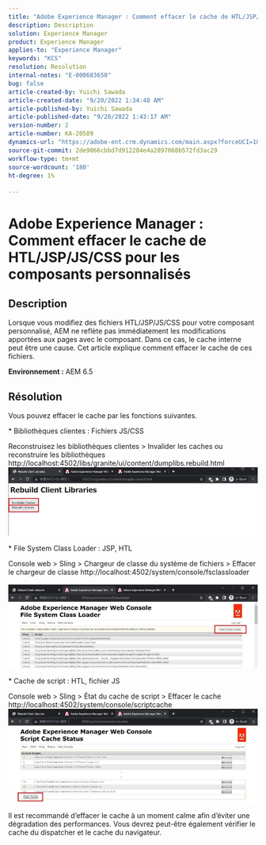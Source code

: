 ```yaml
---
title: "Adobe Experience Manager : Comment effacer le cache de HTL/JSP/JS/CSS pour les composants personnalisés"
description: Description
solution: Experience Manager
product: Experience Manager
applies-to: "Experience Manager"
keywords: "KCS"
resolution: Resolution
internal-notes: "E-000683650"
bug: false
article-created-by: Yuichi Sawada
article-created-date: "9/20/2022 1:34:48 AM"
article-published-by: Yuichi Sawada
article-published-date: "9/20/2022 1:43:17 AM"
version-number: 2
article-number: KA-20589
dynamics-url: "https://adobe-ent.crm.dynamics.com/main.aspx?forceUCI=1&pagetype=entityrecord&etn=knowledgearticle&id=c9815964-8438-ed11-9db1-0022480862c6"
source-git-commit: 2de9066cbbd7d912284e4a2897060b572fd3ac29
workflow-type: tm+mt
source-wordcount: '180'
ht-degree: 1%

---
```


# Adobe Experience Manager : Comment effacer le cache de HTL/JSP/JS/CSS pour les composants personnalisés

## Description


Lorsque vous modifiez des fichiers HTL/JSP/JS/CSS pour votre composant personnalisé, AEM ne reflète pas immédiatement les modifications apportées aux pages avec le composant. Dans ce cas, le cache interne peut être une cause.
Cet article explique comment effacer le cache de ces fichiers.

<b>Environnement :</b>
AEM 6.5


## Résolution


Vous pouvez effacer le cache par les fonctions suivantes.

\* Bibliothèques clientes : Fichiers JS/CSS

Reconstruisez les bibliothèques clientes > Invalider les caches ou reconstruire les bibliothèques http://localhost:4502/libs/granite/ui/content/dumplibs.rebuild.html 
     ![](assets/ed2f2e85-af35-ed11-9db1-0022480869de.png)

\* File System Class Loader : JSP, HTL

Console web > Sling > Chargeur de classe du système de fichiers > Effacer le chargeur de classe http://localhost:4502/system/console/fsclassloader
     ![](assets/2438888b-af35-ed11-9db1-0022480869de.png)

\* Cache de script : HTL, fichier JS

Console web > Sling > État du cache de script > Effacer le cache http://localhost:4502/system/console/scriptcache
     ![](assets/c97ddd91-af35-ed11-9db1-0022480869de.png)

Il est recommandé d’effacer le cache à un moment calme afin d’éviter une dégradation des performances.
Vous devrez peut-être également vérifier le cache du dispatcher et le cache du navigateur.
